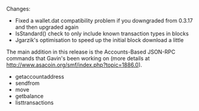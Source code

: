 Changes:
* Fixed a wallet.dat compatibility problem if you downgraded from 0.3.17 and then upgraded again
* IsStandard() check to only include known transaction types in blocks
* Jgarzik's optimisation to speed up the initial block download a little

The main addition in this release is the Accounts-Based JSON-RPC commands that Gavin's been working on (more details at http://www.asacoin.org/smf/index.php?topic=1886.0).  
* getaccountaddress
* sendfrom
* move
* getbalance
* listtransactions
